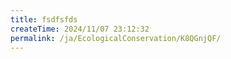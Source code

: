 ```yaml
---
title: fsdfsfds
createTime: 2024/11/07 23:12:32
permalink: /ja/EcologicalConservation/K8QGnjQF/
---
```


